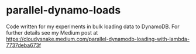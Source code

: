 # parallel-dynamo-loads

Code written for my experiments in bulk loading data to DynamoDB. For further details 
see my Medium post at https://cloudysnake.medium.com/parallel-dynamodb-loading-with-lambda-7737deba673f


